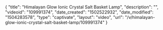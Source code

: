 {
    "title": "Himalayan Glow Ionic Crystal Salt Basket Lamp",
    "description": "",
    "videoid": "109991374",
    "date_created": "1502522932",
    "date_modified": "1504283578",
    "type": "captivate",
    "layout": "video",
    "url": "\/v\/himalayan-glow-ionic-crystal-salt-basket-lamp\/109991374"
}